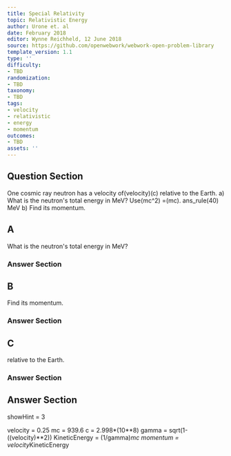 ```yaml
---
title: Special Relativity
topic: Relativistic Energy
author: Urone et. al
date: February 2018
editor: Wynne Reichheld, 12 June 2018
source: https://github.com/openwebwork/webwork-open-problem-library
template_version: 1.1
type: ''
difficulty:
- TBD
randomization:
- TBD
taxonomy:
- TBD
tags:
- velocity
- relativistic
- energy
- momentum
outcomes:
- TBD
assets: ''
---
```


## Question Section 

One cosmic ray neutron has a velocity of(velocity)(c) relative to the Earth. 
a) What is the neutron's total energy in MeV? 
Use(mc^2) =(mc).
ans_rule(40) MeV
b) Find its momentum.

## A
What is the neutron's total energy in MeV? 
### Answer Section
## B
Find its momentum.
### Answer Section
## C
relative to the Earth. 
### Answer Section


## Answer Section

showHint = 3

velocity = 0.25
mc = 939.6
c = 2.998*(10**8)
gamma = sqrt(1-((velocity)**2))
KineticEnergy = (1/gamma)*mc
momentum = velocity*KineticEnergy